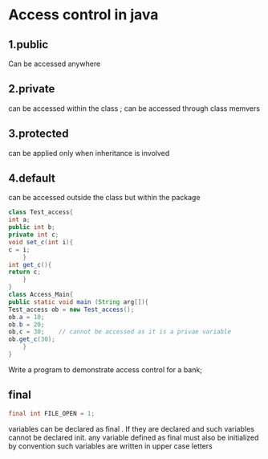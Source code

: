 # Access control in java

## 1.public
Can be accessed anywhere

## 2.private 
can be accessed within the class ; can be accessed through class memvers


## 3.protected 
can be applied only when inheritance is involved


## 4.default 

can be accessed outside the class but within the package 

```java
class Test_access{
int a; 
public int b;
private int c;
void set_c(int i){
c = i;
	}
int get_c(){
return c;
	}
}
class Access_Main{
public static void main (String arg[]){
Test_access ob = new Test_access();
ob.a = 10;
ob.b = 20;
ob,c = 30;    // cannot be accessed as it is a privae variable
ob.get_c(30);
	}
}

```
Write a program to demonstrate access control for a bank;

## final 
```java
final int FILE_OPEN = 1;
```
variables can be declared as final . If they are declared and such variables cannot be declared init.
any variable defined as final must also be initialized 
by convention such variables are written in upper case letters 


